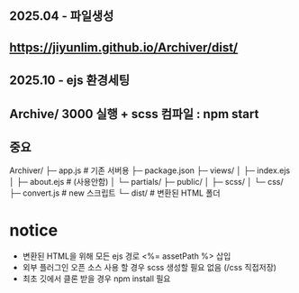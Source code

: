 ## 2025.04 - 파일생성
## https://jiyunlim.github.io/Archiver/dist/
## 2025.10 - ejs 환경세팅
## Archive/ 3000 실행 + scss 컴파일 : npm start
##
## 중요
Archiver/
├─ app.js                # 기존 서버용
├─ package.json
├─ views/
│  ├─ index.ejs
│  ├─ about.ejs          # (사용안함)
│  └─ partials/
├─ public/
│  ├─ scss/
│  └─ css/
├─ convert.js            # new 스크립트 
└─ dist/                 # 변환된 HTML 폴더


# notice
- 변환된 HTML을 위해 모든 ejs 경로 <%= assetPath %> 삽입 
- 외부 플러그인 오픈 소스 사용 할 경우 scss 생성할 필요 없음 (/css 직접저장)
- 최초 깃에서 클론 받을 경우 npm install 필요


